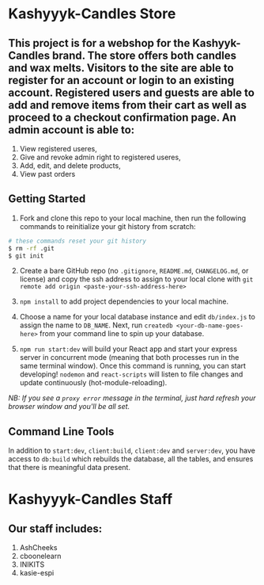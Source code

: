 # Kashyyyk-Candles Store

## This project is for a webshop for the Kashyyk-Candles brand. The store offers both candles and wax melts. Visitors to the site are able to register for an account or login to an existing account. Registered users and guests are able to add and remove items from their cart as well as proceed to a checkout confirmation page. An admin account is able to:
1) View registered useres,
2) Give and revoke admin right to registered useres,
3) Add, edit, and delete products,
4) View past orders

## Getting Started

1. Fork and clone this repo to your local machine, then run the following commands to reinitialize your git history from scratch:

```bash
# these commands reset your git history
$ rm -rf .git
$ git init
```

2. Create a bare GitHub repo (no `.gitignore`, `README.md`, `CHANGELOG.md`, or license) and copy the ssh address to assign to your local clone with `git remote add origin <paste-your-ssh-address-here>`

3. `npm install` to add project dependencies to your local machine.

4. Choose a name for your local database instance and edit `db/index.js` to assign the name to `DB_NAME`. Next, run `createdb <your-db-name-goes-here>` from your command line to spin up your database.

5. `npm run start:dev` will build your React app and start your express server in concurrent mode (meaning that both processes run in the same terminal window). Once this command is running, you can start developing! `nodemon` and `react-scripts` will listen to file changes and update continuously (hot-module-reloading).

<em>NB: If you see a `proxy error` message in the terminal, just hard refresh your browser window and you'll be all set.</em>

## Command Line Tools

In addition to `start:dev`, `client:build`, `client:dev` and `server:dev`, you have access to `db:build` which rebuilds the database, all the tables, and ensures that there is meaningful data present.

# Kashyyyk-Candles Staff

## Our staff includes:
1) AshCheeks
2) cboonelearn 
3) INIKITS 
4) kasie-espi
